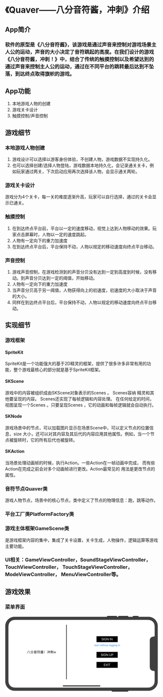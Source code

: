 # 《Quaver——八分音符酱，冲刺》介绍
## App简介
###   软件的原型是《八分音符酱》，该游戏是通过声音来控制对游戏场景主人公的运动，声音的大小决定了音符跳起的高度。在我们设计的游戏《八分音符酱，冲刺！》中，结合了传统的触摸控制以及希望达到的通过声音来控制主人公的运动，通过在不同平台的跳转最后达到不坠落，到达终点取得旗帜的游戏。
## App功能
1. 本地游戏人物的创建
2. 游戏关卡设计
3. 触摸控制/声音控制
## 游戏细节
### 本地游戏人物创建
1. 游戏设计可以选择以游客身份体验，不创建人物，游戏数据不实现持久化。
2. 也可以选择创建/选择人物登陆，游戏数据本地持久化，会记录通关关卡，例如玩家通过两关，下次启动应用再次选择该人物，会显示通关两轮。
### 游戏关卡设计
游戏分为4个关卡，每一关的难度逐渐升高，玩家可以自行选择，通过的关卡会显示已通关。
### 触摸控制
1. 在到达终点平台前，平台以一定的速度移动，视觉上达到人物移动的效果。玩家点击屏幕时，人物以一定的速度跳起。
2. 人物有一定向下的重力加速度
3. 在到达终点平台后，平台保持不动，人物以规定的移动速度向终点平台移动。
### 声音控制
1. 游戏声音控制，在游戏检测到的声音分贝没有达到一定到高度到时候，没有移动。到声音分贝达到一定的阈值，开始移动。
2. 人物有一定向下的重力加速度
3. 当声音分贝高于另一阈值，人物获得向上的初速度，初速度的大小取决于声音的大小。
4. 同样在到达终点平台后，平台保持不动，人物以规定的移动速度向终点平台移动。

## 实现细节
### 游戏框架
#### SpriteKit
SpriteKit是一个功能强大的基于2D精灵的框架，提供了很多许多非常有用的功能，整个游戏最核心的部分就是基于SpriteKit框架。
#### SKScene
游戏中的内容被组织成由SKScene对象表示的Scenes 。 Scenes容纳 精灵和其他要呈现的内容。 Scenes还实现了每帧逻辑和内容处理。 在任何给定的时间，视图呈现一个Scenes 。只要呈现Scenes ，它的动画和每帧逻辑就会自动执行。
#### SKNode
游戏场景中的节点，可以加载图片显示在场景Scene中，可以定义节点的位置信息，size 大小，还可以对其内容及其后代的内容应用其他属性。例如，当一个节点被旋转时，它的所有后代也被旋转。
#### SKAction
当场景处理动画帧的时候，执行Action。一些Action在一帧动画中完成， 而有些Action在完成之前会对多个动画帧进行更改。Action最常见的 用法是更改节点的属性。

### 音符节点Quaver类
游戏人物节点，场景中的核心节点，类中定义了节点的物理信息：跑，跳等动作。
### 平台工厂类PlatformFactory类

### 游戏主体框架GameScene类
是游戏框架内容的集中，集成了关卡设置，关卡生成，人物操作，逻辑运算等游戏主要功能。

### UI相关：GameViewController，SoundStageViewController，TouchViewController， TouchStageViewController， ModeViewController， MenuViewController等。

## 游戏效果
### 菜单界面
![](ResaultImage/1.png)


